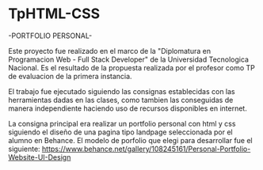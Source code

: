# TpHTML-CSS
-PORTFOLIO PERSONAL-

Este proyecto fue realizado en el marco de la "Diplomatura en Programacion Web - Full Stack Developer" de la Universidad Tecnologica Nacional. Es el resultado de la propuesta realizada por el profesor como TP de evaluacion de la primera instancia.

El trabajo fue ejecutado siguiendo las consignas establecidas con las herramientas dadas en las clases, como tambien las conseguidas de manera independiente haciendo uso de recursos disponibles en internet. 

La consigna principal era realizar un portfolio personal con html y css siguiendo el diseño de una pagina tipo landpage seleccionada por el alumno en Behance. 
El modelo de porfolio que elegi para desarrollar fue el siguiente: https://www.behance.net/gallery/108245161/Personal-Portfolio-Website-UI-Design


